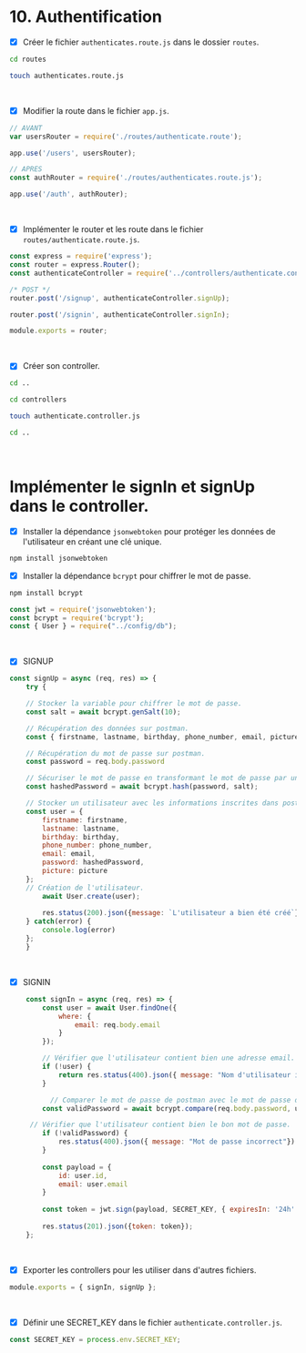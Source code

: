 # 10. Authentification

- [x] Créer le fichier `authenticates.route.js` dans le dossier `routes`.
```bash
cd routes
```
```bash
touch authenticates.route.js
```

<br>

- [x] Modifier la route dans le fichier `app.js`.
```javascript
// AVANT
var usersRouter = require('./routes/authenticate.route');

app.use('/users', usersRouter);
```

```javascript
// APRES
const authRouter = require('./routes/authenticates.route.js');

app.use('/auth', authRouter);
```

<br>

- [x] Implémenter le router et les route dans le fichier `routes/authenticate.route.js`.
```javascript
const express = require('express');
const router = express.Router();
const authenticateController = require('../controllers/authenticate.controller.js');

/* POST */
router.post('/signup', authenticateController.signUp);

router.post('/signin', authenticateController.signIn);

module.exports = router;
```

<br>

- [x] Créer son controller.

```bash
cd ..
```
```bash
cd controllers
```
```bash
touch authenticate.controller.js
```
```bash
cd ..
```

<br>

# Implémenter le signIn et signUp dans le controller.

- [x] Installer la dépendance `jsonwebtoken` pour protéger les données de l'utilisateur en créant une clé unique.
```javascript
npm install jsonwebtoken
```

- [x] Installer la dépendance `bcrypt` pour chiffrer le mot de passe.
```javascript
npm install bcrypt
```


```javascript
const jwt = require('jsonwebtoken');
const bcrypt = require('bcrypt');
const { User } = require("../config/db");
```

<br>

- [x] SIGNUP
```javascript
const signUp = async (req, res) => {
    try {

    // Stocker la variable pour chiffrer le mot de passe.
    const salt = await bcrypt.genSalt(10);

    // Récupération des données sur postman.
    const { firstname, lastname, birthday, phone_number, email, picture } = req.body

    // Récupération du mot de passe sur postman.
    const password = req.body.password

    // Sécuriser le mot de passe en transformant le mot de passe par une clé automatiquement générée.
    const hashedPassword = await bcrypt.hash(password, salt);

    // Stocker un utilisateur avec les informations inscrites dans postman.
    const user = {
        firstname: firstname,
        lastname: lastname,
        birthday: birthday,
        phone_number: phone_number,
        email: email,
        password: hashedPassword,
        picture: picture
    };
    // Création de l'utilisateur.
        await User.create(user);
        
        res.status(200).json({message: `L'utilisateur a bien été créé`})
    } catch(error) {
        console.log(error)
    };
    }
```

<br>

- [x] SIGNIN
```javascript
    const signIn = async (req, res) => {
        const user = await User.findOne({
            where: {
                email: req.body.email
            }
        });

        // Vérifier que l'utilisateur contient bien une adresse email.
        if (!user) {
            return res.status(400).json({ message: "Nom d'utilisateur incorrect"});
        }

          // Comparer le mot de passe de postman avec le mot de passe dans ma base de donnée.
        const validPassword = await bcrypt.compare(req.body.password, user.password);

     // Vérifier que l'utilisateur contient bien le bon mot de passe.
        if (!validPassword) {
            res.status(400).json({ message: "Mot de passe incorrect"})
        }
    
        const payload = {
            id: user.id,
            email: user.email
        }
    
        const token = jwt.sign(payload, SECRET_KEY, { expiresIn: '24h' });
    
        res.status(201).json({token: token});
    };

```

<br>

- [x] Exporter les controllers pour les utiliser dans d'autres fichiers.

```javascript
module.exports = { signIn, signUp };
```

<br>

- [x] Définir une SECRET_KEY dans le fichier `authenticate.controller.js`.
```javascript
const SECRET_KEY = process.env.SECRET_KEY;
```
